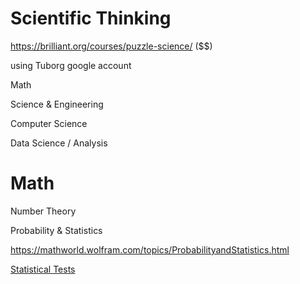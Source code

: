 # Scientific Thinking

https://brilliant.org/courses/puzzle-science/ ($$)

using Tuborg google account

Math 

Science & Engineering

Computer Science

Data Science / Analysis

# Math

Number Theory

Probability & Statistics 

https://mathworld.wolfram.com/topics/ProbabilityandStatistics.html

[Statistical Tests](https://mathworld.wolfram.com/topics/StatisticalTests.html)